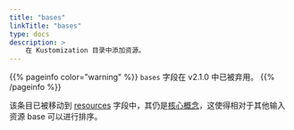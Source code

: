 ```yaml
---
title: "bases"
linkTitle: "bases"
type: docs
description: >
    在 Kustomization 目录中添加资源。
---
```


{{% pageinfo color="warning" %}}
`bases` 字段在 v2.1.0 中已被弃用。
{{% /pageinfo %}}

该条目已被移动到 [resources](/references/kustomize/resource) 字段中，其仍是[核心概念](/references/kustomize/glossary#base)，这使得相对于其他输入资源 base 可以进行排序。
